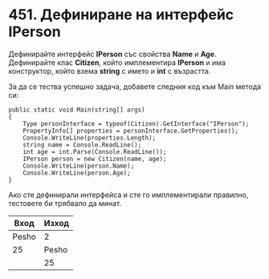 # 451. Дефиниране на интерфейс IPerson

Дефинирайте интерфейс **IPerson** със свойства **Name** и **Age**. Дефинирайте клас **Citizen**, който имплементира **IPerson** и има конструктор, който взема **string** с името и **int** с възрастта.

За да се тества успешно задача, добавете следния код към Main метода си:
```
public static void Main(string[] args)
{
    Type personInterface = typeof(Citizen).GetInterface("IPerson");
    PropertyInfo[] properties = personInterface.GetProperties();
    Console.WriteLine(properties.Length);
    string name = Console.ReadLine();
    int age = int.Parse(Console.ReadLine());
    IPerson person = new Citizen(name, age);
    Console.WriteLine(person.Name);
    Console.WriteLine(person.Age);
}
```
Ако сте дефинирали интерфейса и сте го имплементирали правилно, тестовете би трябвало да минат.

| Вход  | Изход |
|-------|-------|
| Pesho | 2     |
| 25    | Pesho |
|       | 25    |